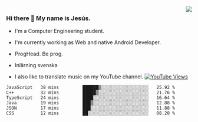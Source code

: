 <img align='right' src="https://github-readme-stats.vercel.app/api/top-langs/?username=JesusJimenezG&layout=compact&theme=dracula">

### Hi there 👋 My name is Jesús.
- I'm a Computer Engineering student.
- I'm currently working as Web and native Android Developer.

- ProgHead. Be prog.
- Inlärning svenska
- I also like to translate music on my YouTube channel. [![YouTube Views](https://img.shields.io/youtube/channel/views/UCWnlcC4_sV9Imcy9ysQpxHA?style=social)](https://www.youtube.com/channel/UCWnlcC4_sV9Imcy9ysQpxHA)

<!--START_SECTION:waka-->

```text
JavaScript   38 mins         ██████▒░░░░░░░░░░░░░░░░░░   25.92 %
C++          32 mins         █████▒░░░░░░░░░░░░░░░░░░░   21.76 %
TypeScript   24 mins         ████░░░░░░░░░░░░░░░░░░░░░   16.64 %
Java         19 mins         ███▒░░░░░░░░░░░░░░░░░░░░░   12.88 %
JSON         17 mins         ███░░░░░░░░░░░░░░░░░░░░░░   11.88 %
CSS          12 mins         ██░░░░░░░░░░░░░░░░░░░░░░░   08.20 %
```

<!--END_SECTION:waka-->

<!--
**JesusJimenezG/JesusJimenezG** is a ✨ _special_ ✨ repository because its `README.md` (this file) appears on your GitHub profile.

Here are some ideas to get you started:

- 🔭 I’m currently working on ...
- 🌱 I’m currently learning ...
- 👯 I’m looking to collaborate on ...
- 🤔 I’m looking for help with ...
- 💬 Ask me about ...
- 📫 How to reach me: ...
- 😄 Pronouns: ...
- ⚡ Fun fact: ...
-->

